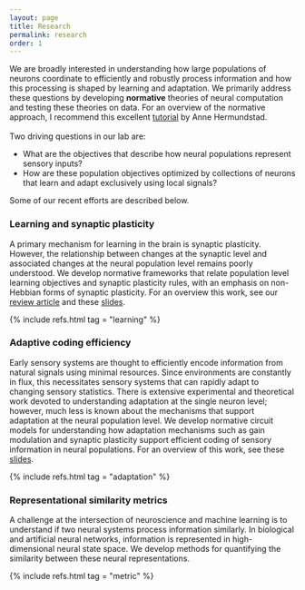 ```yaml
---
layout: page
title: Research
permalink: research
order: 1
---
```


<p>
We are broadly interested in understanding how large populations of neurons coordinate to efficiently and robustly process information and how this processing is shaped by learning and adaptation. We primarily address these questions by developing <strong>normative</strong> theories of neural computation and testing these theories on data. For an overview of the normative approach, I recommend this excellent <a href="https://www.youtube.com/watch?v=rP3znbxmyRg">tutorial</a> by Anne Hermundstad. <br><br>
Two driving questions in our lab are:
<ul>
  <li>What are the objectives that describe how neural populations represent 
  sensory inputs?</li>
  <li>How are these population objectives optimized by collections of neurons
  that learn and adapt exclusively using local signals?</li>
</ul>
Some of our recent efforts are described below.
</p>

<h3>Learning and synaptic plasticity</h3>

<p>
A primary mechanism for learning in the brain is synaptic plasticity. However, the relationship between changes at the synaptic level and associated changes at the neural population level remains poorly understood. We develop normative frameworks that relate population level learning objectives and synaptic plasticity rules, with an emphasis on non-Hebbian forms of synaptic plasticity. For an overview this work, see our <a href="https://doi.org/10.1103/PRXLife.1.013008">review article</a> and these <a href="/slides/njit.pdf">slides</a>.
</p>

{% include refs.html tag = "learning" %}

<h3>Adaptive coding efficiency</h3>

<p>
Early sensory systems are thought to efficiently encode information from natural signals using minimal resources. Since environments are constantly in flux, this necessitates sensory systems that can rapidly adapt to changing sensory statistics. There is extensive experimental and theoretical 
work devoted to understanding adaptation at the single neuron level; however, much less is known about the mechanisms that support adaptation at the neural population level. We develop normative circuit models for understanding how adaptation mechanisms such as gain modulation and synaptic plasticity support efficient coding of sensory information in neural populations. For an overview of this work, see these <a href="/slides/utaustin.pdf">slides</a>.
</p>

{% include refs.html tag = "adaptation" %}

<h3>Representational similarity metrics</h3>

<p>
A challenge at the intersection of neuroscience and machine learning is to understand if two neural systems process information similarly. In biological and artificial neural networks, information is represented in high-dimensional neural state space. We develop methods for quantifying the similarity between these neural representations.
</p>

{% include refs.html tag = "metric" %}